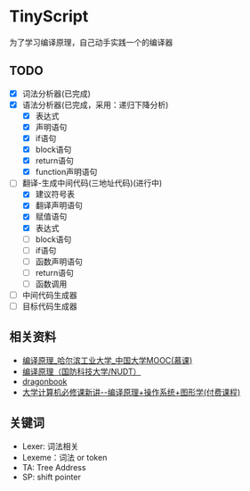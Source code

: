 # TinyScript

为了学习编译原理，自己动手实践一个的编译器


## TODO
- [x] 词法分析器(已完成)
- [x] 语法分析器(已完成，采用：递归下降分析)
  - [x] 表达式
  - [x] 声明语句
  - [x] if语句
  - [x] block语句
  - [x] return语句
  - [x] function声明语句
- [ ] 翻译-生成中间代码(三地址代码)(进行中)
  - [x] 建议符号表
  - [x] 翻译声明语句
  - [x] 赋值语句
  - [x] 表达式
  - [ ] block语句
  - [ ] if语句
  - [ ] 函数声明语句
  - [ ] return语句
  - [ ] 函数调用
- [ ] 中间代码生成器
- [ ] 目标代码生成器

## 相关资料
- [编译原理_哈尔滨工业大学_中国大学MOOC(慕课)](https://www.icourse163.org/course/HIT-1002123007?tid=1468352452)
- [编译原理（国防科技大学/NUDT）](https://www.bilibili.com/video/BV1DJ411M7eV/?spm_id_from=333.999.0.0&vd_source=48d3cd04603032362c730cc7de10ac65)
- [dragonbook](https://suif.stanford.edu/dragonbook/)
- [大学计算机必修课新讲--编译原理+操作系统+图形学(付费课程)](https://coding.imooc.com/learn/list/432.html)

## 关键词
- Lexer: 词法相关
- Lexeme：词法 or token
- TA: Tree Address
- SP: shift pointer
